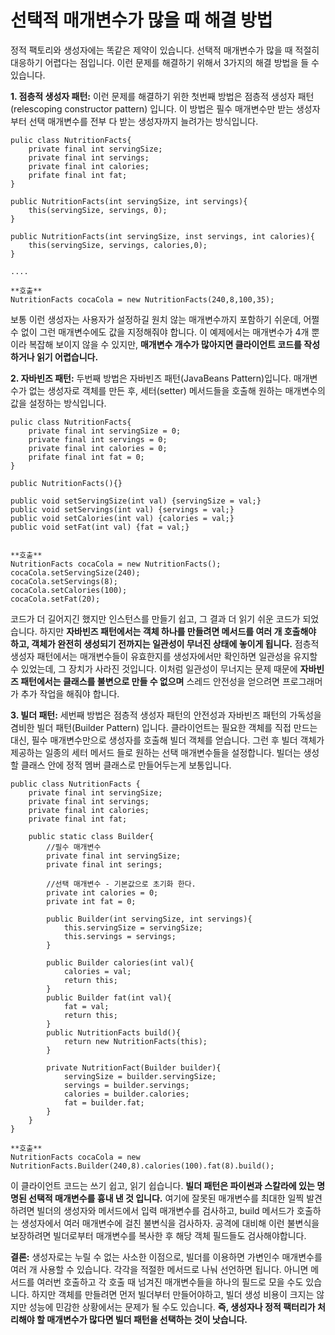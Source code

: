선택적 매개변수가 많을 때 해결 방법
=

정적 팩토리와 생성자에는 똑같은 제약이 있습니다. 선택적 매개변수가 많을 때 적절히 대응하기 어렵다는 점입니다. 이런 문제를  해결하기 위해서 3가지의 해결 방법을 들 수 있습니다.

**1. 점층적 생성자 패턴:** 
이런 문제를 해결하기 위한 첫번째 방법은 점층적 생성자 패턴(relescoping constructor pattern) 입니다. 이 방법은 필수 매개변수만 받는 생성자부터 선택 매개변수를 전부 다 받는 생성자까지 늘려가는 방식입니다. 

~~~
pulic class NutritionFacts{
	private final int servingSize;
	private final int servings;
	private final int calories;
	prifate final int fat;
}

public NutritionFacts(int servingSize, int servings){
	this(servingSize, servings, 0);
}

public NutritionFacts(int servingSize, inst servings, int calories){
	this(servingSize, servings, calories,0);
}

....

**호출**
NutritionFacts cocaCola = new NutritionFacts(240,8,100,35);

~~~

보통 이런 생성자는 사용자가 설정하길 원치 않는 매개변수까지 포함하기 쉬운데, 어쩔 수 없이 그런 매개변수에도 값을 지정해줘야 합니다. 이 예제에서는 매개변수가 4개 뿐이라 복잡해 보이지 않을 수 있지만, **매개변수 개수가 많아지면 클라이언트 코드를 작성하거나 읽기 어렵습니다.**

**2. 자바빈즈 패턴:** 
두번째 방법은 자바빈즈 패턴(JavaBeans Pattern)입니다. 매개변수가 없는 생성자로 객체를 만든 후, 세터(setter) 메서드들을 호출해 원하는 매개변수의 값을 설정하는 방식입니다.

~~~
pulic class NutritionFacts{
	private final int servingSize = 0;
	private final int servings = 0;
	private final int calories = 0;
	prifate final int fat = 0;
}

public NutritionFacts(){}

public void setServingSize(int val) {servingSize = val;}
public void setServings(int val) {servings = val;}
public void setCalories(int val) {calories = val;}
public void setFat(int val) {fat = val;}


**호출**
NutritionFacts cocaCola = new NutritionFacts();
cocaCola.setServingSize(240);
cocaCola.setServings(8);
cocaCola.setCalories(100);
cocaCola.setFat(20);

~~~

코드가 더 길어지긴 했지만 인스턴스를 만들기 쉽고, 그 결과 더 읽기 쉬운 코드가 되었습니다. 하지만 **자바빈즈 패턴에서는 객체 하나를 만들려면 메서드를 여러 개 호출해야 하고, 객체가 완전히 생성되기 전까지는 일관성이 무너진 상태에 놓이게 됩니다.** 점층적 생성자 패턴에서는 매개변수들이 유효한지를 생성자에서만 확인하면 일관성을 유지할 수 있었는데, 그 장치가 사라진 것입니다. 이처럼 일관성이 무너지는 문제 때문에 **자바빈즈 패턴에서는 클래스를 불변으로 만들 수 없으며** 스레드 안전성을 얻으려면 프로그래머가 추가 작업을 해줘야 합니다.


**3. 빌더 패턴:**
세번째 방법은 점층적 생성자 패턴의 안전성과 자바빈즈 패턴의 가독성을 겸비한 빌더 패턴(Builder Pattern) 입니다. 클라이언트는 필요한 객체를 직접 만드는 대신,  필수 매개변수만으로 생성자를 호출해 빌더 객체를 얻습니다. 그런 후 빌더 객체가 제공하는 일종의 세터 메서드 들로 원하는 선택 매개변수들을 설정합니다. 빌더는 생성할 클래스 안에 정적 멤버 클래스로 만들어두는게 보통입니다.

~~~
public class NutritionFacts {
	private final int servingSize;
	private final int servings;
	private final int calories;
	private final int fat;

	public static class Builder{
		//필수 매개변수
		private final int servingSize;
		private final int serings;
		
		//선택 매개변수 - 기본값으로 초기화 한다.
		private int calories = 0;
		private int fat = 0;

		public Builder(int servingSize, int servings){
			this.servingSize = servingSize;
			this.servings = servings;
		}

		public Builder calories(int val){
			calories = val;
			return this;
		}
		public Builder fat(int val){
			fat = val;
			return this;
		}
		public NutritionFacts build(){
			return new NutritionFacts(this);
		}
	
		private NutritionFact(Builder builder){
			servingSize = builder.servingSize;
			servings = builder.servings;
			calories = builder.calories;
			fat = builder.fat;
		}
	}
}

**호출**
NutritionFacts cocaCola = new NutritionFacts.Builder(240,8).calories(100).fat(8).build();

~~~

이 클라이언트 코드는 쓰기 쉽고, 읽기 쉽습니다. **빌더 패턴은 파이썬과 스칼라에 있는 명명된 선택적 매개변수를 흉내 낸 것 입니다.** 여기에 잘못된 매개변수를 최대한 일찍 발견하려면 빌더의 생성자와 메서드에서 입력 매개변수를 검사하고, build 메서드가 호출하는 생성자에서 여러 매개변수에 걸친 불변식을 검사하자. 공격에 대비해 이런 불변식을 보장하려면 빌더로부터 매개변수를 복사한 후 해당 객체 필드들도 검사해야합니다.

**결론:**
생성자로는 누릴 수 없는 사소한 이점으로, 빌더를 이용하면 가변인수 매개변수를 여러 개 사용할 수 있습니다. 각각을 적절한 메서드로 나눠 선언하면 됩니다. 아니면 메서드를 여러번 호출하고 각 호출 때 넘겨진 매개변수들을 하나의 필드로 모을 수도 있습니다. 
하지만 객체를 만들려면 먼저 빌더부터 만들어야하고, 빌더 생성 비용이 크지는 않지만 성능에 민감한 상황에서는 문제가 될 수도 있습니다. **즉, 생성자나 정적 팩터리가 처리해야 할 매개변수가 많다면 빌더 패턴을 선택하는 것이 낫습니다.**

<!--stackedit_data:
eyJoaXN0b3J5IjpbMTU5OTMyOTA2OV19
-->